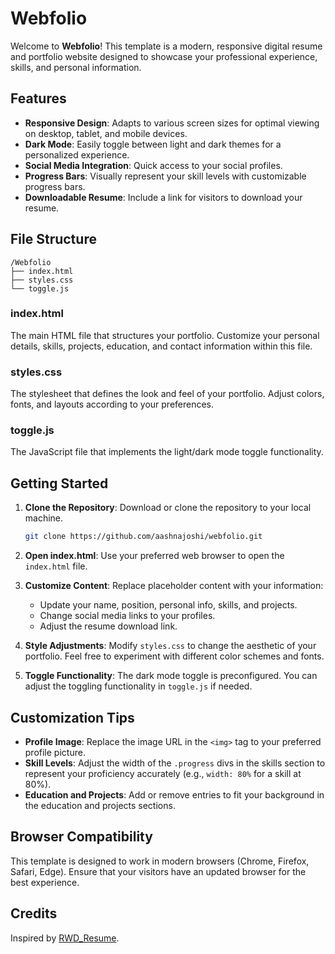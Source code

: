 # Webfolio

Welcome to **Webfolio**! This template is a modern, responsive digital resume and portfolio website designed to showcase your professional experience, skills, and personal information.

## Features

- **Responsive Design**: Adapts to various screen sizes for optimal viewing on desktop, tablet, and mobile devices.
- **Dark Mode**: Easily toggle between light and dark themes for a personalized experience.
- **Social Media Integration**: Quick access to your social profiles.
- **Progress Bars**: Visually represent your skill levels with customizable progress bars.
- **Downloadable Resume**: Include a link for visitors to download your resume.

## File Structure

```
/Webfolio
├── index.html
├── styles.css
└── toggle.js
```

### index.html

The main HTML file that structures your portfolio. Customize your personal details, skills, projects, education, and contact information within this file.

### styles.css

The stylesheet that defines the look and feel of your portfolio. Adjust colors, fonts, and layouts according to your preferences.

### toggle.js

The JavaScript file that implements the light/dark mode toggle functionality.

## Getting Started

1. **Clone the Repository**: Download or clone the repository to your local machine.
   
   ```bash
   git clone https://github.com/aashnajoshi/webfolio.git
   ```

2. **Open index.html**: Use your preferred web browser to open the `index.html` file.

3. **Customize Content**: Replace placeholder content with your information:
   - Update your name, position, personal info, skills, and projects.
   - Change social media links to your profiles.
   - Adjust the resume download link.

4. **Style Adjustments**: Modify `styles.css` to change the aesthetic of your portfolio. Feel free to experiment with different color schemes and fonts.

5. **Toggle Functionality**: The dark mode toggle is preconfigured. You can adjust the toggling functionality in `toggle.js` if needed.

## Customization Tips

- **Profile Image**: Replace the image URL in the `<img>` tag to your preferred profile picture.
- **Skill Levels**: Adjust the width of the `.progress` divs in the skills section to represent your proficiency accurately (e.g., `width: 80%` for a skill at 80%).
- **Education and Projects**: Add or remove entries to fit your background in the education and projects sections.

## Browser Compatibility

This template is designed to work in modern browsers (Chrome, Firefox, Safari, Edge). Ensure that your visitors have an updated browser for the best experience.

## Credits

Inspired by [RWD_Resume](https://codepen.io/chih-hsi-chen/pen/KKpXLqR).
